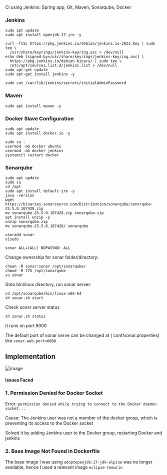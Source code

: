 CI using Jenkins: Spring app, Git, Maven, Sonarqube, Docker

### Jenkins

```
sudo apt update
sudo apt install openjdk-17-jre -y
```

```
curl -fsSL https://pkg.jenkins.io/debian/jenkins.io-2023.key | sudo tee \
  /usr/share/keyrings/jenkins-keyring.asc > /dev/null
echo deb [signed-by=/usr/share/keyrings/jenkins-keyring.asc] \
  https://pkg.jenkins.io/debian binary/ | sudo tee \
  /etc/apt/sources.list.d/jenkins.list > /dev/null
sudo apt-get update
sudo apt-get install jenkins -y
```

```
sudo cat /var/lib/jenkins/secrets/initialAdminPassword
```
### Maven

```
sudo apt install maven -y
```

### Docker Slave Configuration
```
sudo apt update
sudo apt install docker.io -y
```

```
sudo su - 
usermod -aG docker ubuntu
usermod -aG docker jenkins
systemctl restart docker
```

### Sonarqube

```
sudo apt update
sudo su
cd /opt
sudo apt install default-jre -y
java -version
wget https://binaries.sonarsource.com/Distribution/sonarqube/sonarqube-25.5.0.107428.zip
mv sonarqube-25.5.0.107428.zip sonarqube.zip
apt install unzip -y
unzip sonarqube.zip
mv sonarqube-25.5.0.107428/ sonarqube
```

```
useradd sonar
visudo
```

`sonar ALL=(ALL) NOPASSWD: ALL`

Change ownership for sonar folder/directory:
```
chown -R sonar:sonar /opt/sonarqube/
chmod -R 775 /opt/sonarqube
su sonar
```
Goto bin/linux directory, run sonar server:
```
cd /opt/sonarqube/bin/linux-x86-64
sh sonar.sh start
```
Check sonar server status 
```
sh sonar.sh status
```
It runs on port 9000

The default port of sonar serve can be changed at ( conf/sonar.properties) like `sonar.web.port=6000`

## Implementation

![image](https://github.com/user-attachments/assets/ecb91aeb-5ead-4995-9cbf-079ab2721347)

#### Issues Faced
### 1. Permission Denied for Docker Socket

Error: `permission denied while trying to connect to the Docker daemon socket...`

Cause: The Jenkins user was not a member of the docker group, which is preventing its access to the Docker socket

Solved it by adding Jenkins user to the Docker group, restarting Docker and jenkins

### 2. Base Image Not Found in Dockerfile

The base image I was using `adoptopenjdk:17-jdk-alpine` was no longer available, hence I used a relevant image `eclipse-temurin`
